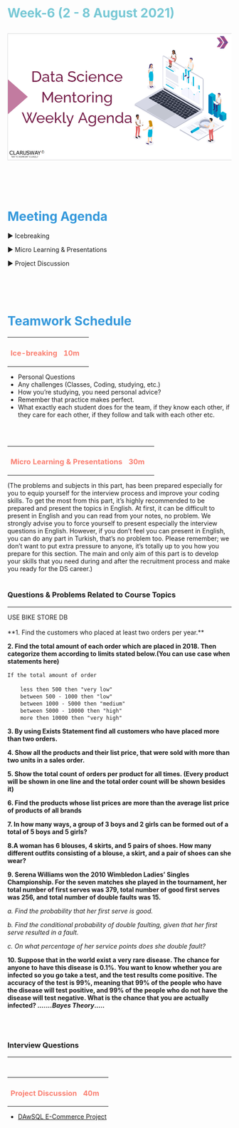 <h1><strong><span style="color: #77C8D5;">Week-6 (2 - 8 August 2021)</strong></span>

![logo](ds_agenda_logo.png)

<br>


<h1><strong><span style="color: #3498DB;">Meeting Agenda</strong></h1></span>

<span class="c16 c30">▶ </span><span
class="c42 c82">Icebreaking</span><span class="c16 c23"> </span>

<span class="c16 c30">▶ </span><span
class="c42 c82">Micro Learning & Presentations</span><span class="c46 c42 c48"> </span>


<span class="c30">▶ </span><span class="c46 c48 c42">Project Discussion</span>

<br>
<br>
<br>

<div style="page-break-after: always;"></div>

<h1><strong><span style="color: #3498DB;">Teamwork Schedule</strong></h1></span>

<table style= "width:100%;">
                <tr>
                <td style="color: #FA8072; text-align:left "><h3><strong><p>Ice-breaking</td>
                <td style="color: #FA8072; text-align:right;"><h3><strong><p>10m</p><td>                </tr>
</table>

- Personal Questions 
- Any challenges (Classes, Coding, studying, etc.) 
- How you’re studying, you need personal advice? 
- Remember that practice makes perfect. 
- What exactly each student does for the team, if they know each other, if they care for each other, if they follow and talk with each other etc. 

<br>
<br>

<table style= "width:100%;">
                <tr>
                <td style="color: #FA8072; text-align:left "><h3><strong><p>Micro Learning & Presentations</td>
                <td style="color: #FA8072; text-align:right;"><h3><strong><p>30m</p><td>                </tr>
</table>
(The problems and subjects in this part, has been prepared especially for you to equip yourself for the interview process and improve your coding skills.
To get the most from this part, it’s highly recommended to be prepared and present the topics in English.
At first, it can be difficult to present in English and you can read from your notes, no problem.
We strongly advise you to force yourself to present especially the interview questions in English.
However, if you don’t feel you can present in English, you can do any part in Turkish, that’s no problem too.
Please remember; we don’t want to put extra pressure to anyone, it’s totally up to you how you prepare for this section.
The main and only aim of this part is to develop your skills that you need during and after the recruitment process and make you ready for the DS career.)
<br><br>

<h3><strong>Questions & Problems Related to Course Topics</strong></h4>
<hr>
USE BIKE STORE DB
<br>
<br>
**1. Find the customers who placed at least two orders per year.**

**2. Find the total amount of each order which are placed in 2018. Then categorize them according to limits stated below.(You can use case when statements here)**

    If the total amount of order    
        
        less then 500 then "very low"
        between 500 - 1000 then "low"
        between 1000 - 5000 then "medium"
        between 5000 - 10000 then "high"
        more then 10000 then "very high" 


**3. By using Exists Statement find all customers who have placed more than two orders.**

**4. Show all the products and their list price, that were sold with more than two units in a sales order.**

**5. Show the total count of orders per product for all times. (Every product will be shown in one line and the total order count will be shown besides it)**

**6. Find the products whose list prices are more than the average list price of products of all brands**

**7. In how many ways, a group of 3 boys and 2 girls can be formed out of a total of 5 boys and 5 girls?**

**8.A woman has 6 blouses, 4 skirts, and 5 pairs of shoes. How many different outfits consisting of a blouse, a skirt, and a pair of shoes can she wear?**

**9. Serena Williams won the 2010 Wimbledon Ladies’ Singles Championship. For the seven matches she played in the tournament, her total number of first serves was 379, total number of good first serves was 256, and total number of double faults was 15.**

<i>a. Find the probability that her first serve is good.

b. Find the conditional probability of double faulting, given that her first serve resulted in a fault.

c. On what percentage of her service points does she double fault?</i>

**10. Suppose that in the world exist a very rare disease. The chance for anyone to have this disease is 0.1%. You want to know whether you are infected so you go take a test, and the test results come positive. The accuracy of the test is 99%, meaning that 99% of the people who have the disease will test positive, and 99% of the people who do not have the disease will test negative. What is the chance that you are actually infected? <i>.......Bayes Theory</i>.....**

<br><br>
<h3><strong>Interview Questions</strong></h4>
<hr>

<br>
<table style= "width:100%;">
                <tr>
                <td style="color: #FA8072; text-align:left "><h3><strong><p>Project Discussion</td>
                <td style="color: #FA8072; text-align:right;"><h3><strong><p>40m</p><td>                </tr>
                
</table>



- [DAwSQL E-Commerce Project ](https://github.com/clarusway/Clarusway-DS-Students-08-21/tree/main/1-%20Projects/02_C8_DS_DAwSQL_M1_(E-Commerce)) <br>


